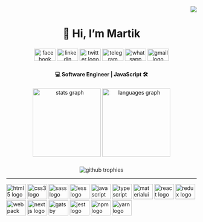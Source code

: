 <div align="right">
  <img src="https://visitor-badge.laobi.icu/badge?page_id=m-avagyan.m-avagyan&"  />
</div>

###

<h1 align="center">👋 Hi, I’m Martik</h1>

###

<div align="center">
  <a href="https://www.facebook.com/martik.avagyan.1/" target="_blank"><img src="https://raw.githubusercontent.com/maurodesouza/profile-readme-generator/master/src/assets/icons/social/facebook/default.svg" width="56" height="32"     alt="facebook logo"  /></a>
  <a href="https://linkedin.com/in/https://www.linkedin.com/in/martik/" target="_blank"><img src="https://raw.githubusercontent.com/maurodesouza/profile-readme-generator/master/src/assets/icons/social/linkedin/default.svg" width="56" height="32" alt="linkedin logo"  /></a>
  <a href="https://twitter.com/martikavagyan/" target="_blank"><img src="https://raw.githubusercontent.com/maurodesouza/profile-readme-generator/master/src/assets/icons/social/twitter/default.svg" width="56" height="32" alt="twitter logo"  /></a>
  <a href="https://t.me/martikavagyan" target="_blank"><img src="https://raw.githubusercontent.com/maurodesouza/profile-readme-generator/master/src/assets/icons/social/telegram/default.svg" width="56" height="32" alt="telegram logo"  /></a>
  <a href="https://wa.me/37477420419" target="_blank"><img src="https://raw.githubusercontent.com/maurodesouza/profile-readme-generator/master/src/assets/icons/social/whatsapp/default.svg" width="56" height="32" alt="whatsapp logo"  /></a>
  <a href="mailto:martikavagyan1@gmail.com" target="_blank"><img src="https://raw.githubusercontent.com/maurodesouza/profile-readme-generator/master/src/assets/icons/social/gmail/default.svg" width="56" height="32" alt="gmail logo"  /></a>
</div>

###

<h4 align="center">💻 Software Engineer | JavaScript 🛠</h4>

###

<div align="center">
  <img src="https://github-readme-stats.vercel.app/api?username=m-avagyan&theme=default&hide_title=true&hide_border=true&include_all_commits=true&count_private=true" height="180" alt="stats graph"  />
  <img src="https://github-readme-stats.vercel.app/api/top-langs/?username=m-avagyan&theme=default&hide_title=true&hide_border=true&include_all_commits=true&count_private=true" height="180" alt="languages graph"  />
</div>

###

<div align="center">
  <img src="https://github-profile-trophy.vercel.app/?username=m-avagyan&theme=discord&no-frame=true&no-bg=true&column=7" alt="github trophies" />
</div>

---

<div align="left">
  <img src="https://cdn.jsdelivr.net/gh/devicons/devicon/icons/html5/html5-original.svg" height="40" width="52" alt="html5 logo"  />
  <img src="https://cdn.jsdelivr.net/gh/devicons/devicon/icons/css3/css3-original.svg" height="40" width="52" alt="css3 logo"  />
  <img src="https://cdn.jsdelivr.net/gh/devicons/devicon/icons/sass/sass-original.svg" height="40" width="52" alt="sass logo"  />
  <img src="https://cdn.jsdelivr.net/gh/devicons/devicon/icons/less/less-plain-wordmark.svg" height="40" width="52" alt="less logo"  />
  <img src="https://cdn.jsdelivr.net/gh/devicons/devicon/icons/javascript/javascript-original.svg" height="40" width="52" alt="javascript logo"  />
  <img src="https://cdn.jsdelivr.net/gh/devicons/devicon/icons/typescript/typescript-original.svg" height="40" width="52" alt="typescript logo"  />
  <img src="https://cdn.jsdelivr.net/gh/devicons/devicon/icons/materialui/materialui-original.svg" height="40" width="52" alt="materialui logo"  />
  <img src="https://cdn.jsdelivr.net/gh/devicons/devicon/icons/react/react-original.svg" height="40" width="52" alt="react logo"  />
  <img src="https://cdn.jsdelivr.net/gh/devicons/devicon/icons/redux/redux-original.svg" height="40" width="52" alt="redux logo"  />
  <img src="https://cdn.jsdelivr.net/gh/devicons/devicon/icons/webpack/webpack-original.svg" height="40" width="52" alt="webpack logo"  />
  <img src="https://cdn.jsdelivr.net/gh/devicons/devicon/icons/nextjs/nextjs-original.svg" height="40" width="52" alt="nextjs logo"  />
  <img src="https://cdn.jsdelivr.net/gh/devicons/devicon/icons/gatsby/gatsby-plain.svg" height="40" width="52" alt="gatsby logo"  />
  <img src="https://cdn.jsdelivr.net/gh/devicons/devicon/icons/jest/jest-plain.svg" height="40" width="52" alt="jest logo"  />
  <img src="https://cdn.jsdelivr.net/gh/devicons/devicon/icons/npm/npm-original-wordmark.svg" height="40" width="52" alt="npm logo"  />
  <img src="https://cdn.jsdelivr.net/gh/devicons/devicon/icons/yarn/yarn-original.svg" height="40" width="52" alt="yarn logo"  />
</div>

###
